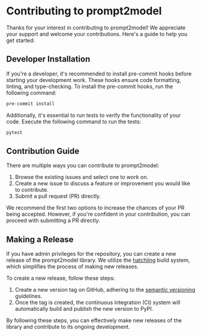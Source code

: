 # Contributing to prompt2model

Thanks for your interest in contributing to prompt2model!
We appreciate your support and welcome your
 contributions. Here's a guide to help you get started:

## Developer Installation

If you're a developer, it's recommended to install
pre-commit hooks before starting your development
work. These hooks ensure code formatting, linting,
and type-checking. To install the pre-commit hooks,
run the following command:

```bash
pre-commit install
```

Additionally, it's essential to run tests to verify the
functionality of your code. Execute the following
command to run the tests:

```bash
pytest
```

## Contribution Guide

There are multiple ways you can contribute to
prompt2model:

1. Browse the existing issues and select one to
work on.
2. Create a new issue to discuss a feature or
improvement you would like to contribute.
3. Submit a pull request (PR) directly.

We recommend the first two options to increase
the chances of your PR being accepted. However,
if you're confident in your contribution, you can
proceed with submitting a PR directly.

## Making a Release

If you have admin privileges for the repository,
you can create a new release of the prompt2model
library. We utilize the
[hatchling](https://github.com/pypa/hatch) build
system, which simplifies the process of making
new releases.

To create a new release, follow these steps:

1. Create a new version tag on GitHub, adhering to
the [semantic versioning](https://semver.org/) guidelines.
2. Once the tag is created, the continuous integration
(CI) system will automatically build and publish the
new version to PyPI.

By following these steps, you can effectively make
new releases of the library and contribute to its
ongoing development.
